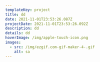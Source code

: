 ```yaml
---
templateKey: project
title: dd
date: 2021-11-01T23:53:26.087Z
projectDate: 2021-11-01T23:53:26.092Z
description: dd
details: dd
hoverImage: /img/apple-touch-icon.png
images:
  - src: /img/ezgif.com-gif-maker-4-.gif
    alt: sa
---
```

